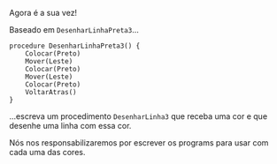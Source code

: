 Agora é a sua vez!

Baseado em `DesenharLinhaPreta3`...

``` gobstones
procedure DesenharLinhaPreta3() {
    Colocar(Preto)
    Mover(Leste)
    Colocar(Preto)
    Mover(Leste)
    Colocar(Preto)
    VoltarAtras()
}
```

...escreva um procedimento `DesenharLinha3` que receba uma cor e que desenhe uma linha com essa cor.

Nós nos responsabilizaremos por escrever os programs para usar com cada uma das cores.